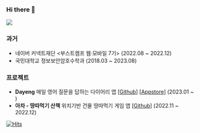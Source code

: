 ### Hi there 👋
<a href="https://velog.io/@csk"><img src="https://img.shields.io/badge/velog-1DBF73?style=flat-square&logo=Vimeo&logoColor=white"/></a>

### 과거
- 네이버 커넥트재단 <부스트캠프 웹·모바일 7기> (2022.08 ~ 2022.12)
- 국민대학교 정보보안암호수학과 (2018.03 ~ 2023.08)

### 프로젝트
- **Dayeng** 매일 영어 질문을 답하는 다이어리 앱 [[Github](https://github.com/team-dayeng/Dayeng)] [[Appstore](https://apps.apple.com/kr/app/dayeng/id1671113779)] (2023.01 ~ )
- **아차 - 땅따먹기 산책** 위치기반 건물 땅따먹기 게임 앱 [[Github](https://github.com/boostcampwm-2022/iOS08_Acha)] (2022.11 ~ 2022.12)

[![Hits](https://hits.seeyoufarm.com/api/count/incr/badge.svg?url=https%3A%2F%2Fgithub.com%2Fseungki-cho&count_bg=%23000000&title_bg=%238C8C8C&icon=&icon_color=%23E7E7E7&title=hits&edge_flat=false)](https://hits.seeyoufarm.com)
